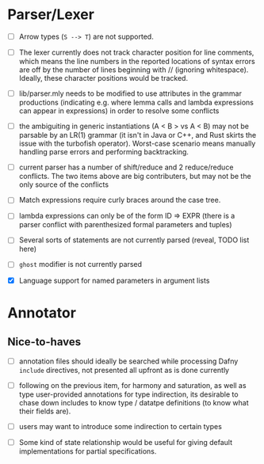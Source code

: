 # Parser/Lexer

- [ ] Arrow types (`S --> T`) are not supported.

- [ ] The lexer currently does not track character position for line comments,
      which means the line numbers in the reported locations of syntax errors
      are off by the number of lines beginning with // (ignoring whitespace).
      Ideally, these character positions would be tracked.

- [ ] lib/parser.mly needs to be modified to use attributes in the grammar
      productions (indicating e.g. where lemma calls and lambda expressions can
      appear in expressions) in order to resolve some conflicts

- [ ] the ambiguiting in generic instantiations (A < B > vs A < B) may not be
      parsable by an LR(1) grammar (it isn't in Java or C++, and Rust skirts the
      issue with the turbofish operator). Worst-case scenario means manually
      handling parse errors and performing backtracking.

- [ ] current parser has a number of shift/reduce and 2 reduce/reduce conflicts.
      The two items above are big contributers, but may not be the only source
      of the conflicts

- [ ] Match expressions require curly braces around the case tree.

- [ ] lambda expressions can only be of the form ID => EXPR (there is a parser
      conflict with parenthesized formal parameters and tuples)

- [ ] Several sorts of statements are not currently parsed (reveal, TODO list
      here)

- [ ] `ghost` modifier is not currently parsed

- [X] Language support for named parameters in argument lists

# Annotator

## Nice-to-haves
- [ ] annotation files should ideally be searched while processing Dafny
      `include` directives, not presented all upfront as is done currently
- [ ] following on the previous item, for harmony and saturation, as well as
      type user-provided annotations for type indirection, its desirable to
      chase down includes to know type / datatpe definitions (to know what their
      fields are).

- [ ] users may want to introduce some indirection to certain types

- [ ] Some kind of state relationship would be useful for giving default
      implementations for partial specifications.

